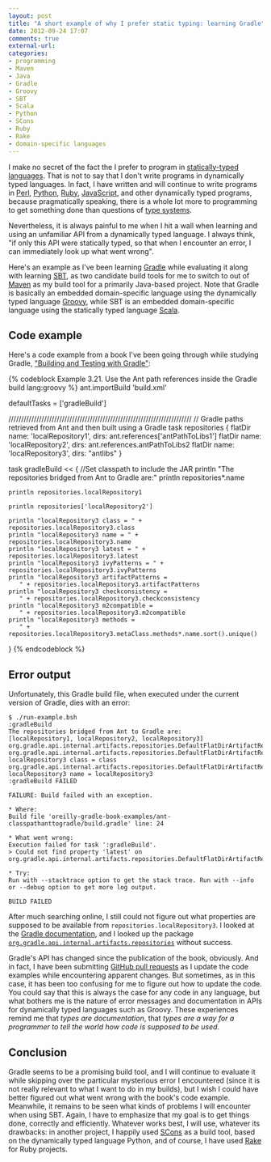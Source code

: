 ```yaml
---
layout: post
title: "A short example of why I prefer static typing: learning Gradle"
date: 2012-09-24 17:07
comments: true
external-url: 
categories: 
- programming
- Maven
- Java
- Gradle
- Groovy
- SBT
- Scala
- Python
- SCons
- Ruby
- Rake
- domain-specific languages
---
```

I make no secret of the fact the I prefer to program in [statically-typed languages](http://en.wikipedia.org/wiki/Programming_language#Static_versus_dynamic_typing). That is not to say that I don't write programs in dynamically typed languages. In fact, I have written and will continue to write programs in [Perl](/blog/categories/perl/), [Python](/blog/categories/python/), [Ruby](/blog/categories/ruby/), [JavaScript](/blog/categories/javascript/), and other dynamically typed programs, because pragmatically speaking, there is a whole lot more to programming to get something done than questions of [type systems](http://en.wikipedia.org/wiki/Type_system).

Nevertheless, it is always painful to me when I hit a wall when learning and using an unfamiliar API from a dynamically typed language. I always think, "if only this API were statically typed, so that when I encounter an error, I can immediately look up what went wrong".

Here's an example as I've been learning [Gradle](http://www.gradle.org/) while evaluating it along with learning [SBT](http://www.scala-sbt.org/), as two candidate build tools for me to switch to out of [Maven](http://maven.apache.org/) as my build tool for a primarily Java-based project. Note that Gradle is basically an embedded domain-specific language using the dynamically typed language [Groovy](http://groovy.codehaus.org/), while SBT is an embedded domain-specific language using the statically typed language [Scala](http://www.scala-lang.org/).

<!--more-->

## Code example

Here's a code example from a book I've been going through while studying Gradle, ["Building and Testing with Gradle"](http://gradleware.com/registered/books/building-and-testing/):

{% codeblock Example 3.21. Use the Ant path references inside the Gradle build lang:groovy %}
ant.importBuild 'build.xml'

defaultTasks = ['gradleBuild']

////////////////////////////////////////////////////////////////////////
// Gradle paths retrieved from Ant and then built using a Gradle task
repositories {
    flatDir name: 'localRepository1', dirs: ant.references['antPathToLibs1']
    flatDir name: 'localRepository2', dirs: ant.references.antPathToLibs2
    flatDir name: 'localRepository3', dirs: "antlibs"
}

task gradleBuild << {
    //Set classpath to include the JAR
    println "The repositories bridged from Ant to Gradle are:"
    println repositories*.name

    println repositories.localRepository1

    println repositories['localRepository2']

    println "localRepository3 class = " + repositories.localRepository3.class
    println "localRepository3 name = " + repositories.localRepository3.name
    println "localRepository3 latest = " + repositories.localRepository3.latest
    println "localRepository3 ivyPatterns = " + repositories.localRepository3.ivyPatterns
    println "localRepository3 artifactPatterns = 
       " + repositories.localRepository3.artifactPatterns
    println "localRepository3 checkconsistency = 
       " + repositories.localRepository3.checkconsistency
    println "localRepository3 m2compatible = 
       " + repositories.localRepository3.m2compatible
    println "localRepository3 methods = 
       " + repositories.localRepository3.metaClass.methods*.name.sort().unique()
}
{% endcodeblock %}

## Error output

Unfortunately, this Gradle build file, when executed under the current version of Gradle, dies with an error:

``` console
$ ./run-example.bsh 
:gradleBuild
The repositories bridged from Ant to Gradle are:
[localRepository1, localRepository2, localRepository3]
org.gradle.api.internal.artifacts.repositories.DefaultFlatDirArtifactRepository_Decorated@7f205d8d
org.gradle.api.internal.artifacts.repositories.DefaultFlatDirArtifactRepository_Decorated@5eef2e7c
localRepository3 class = class org.gradle.api.internal.artifacts.repositories.DefaultFlatDirArtifactRepository_Decorated
localRepository3 name = localRepository3
:gradleBuild FAILED

FAILURE: Build failed with an exception.

* Where:
Build file 'oreilly-gradle-book-examples/ant-classpathanttogradle/build.gradle' line: 24

* What went wrong:
Execution failed for task ':gradleBuild'.
> Could not find property 'latest' on org.gradle.api.internal.artifacts.repositories.DefaultFlatDirArtifactRepository_Decorated@8c1e4d5.

* Try:
Run with --stacktrace option to get the stack trace. Run with --info or --debug option to get more log output.

BUILD FAILED
```

After much searching online, I still could not figure out what properties are supposed to be available from `repositories.localRepository3`. I looked at the [Gradle documentation](http://www.gradle.org/docs/current/javadoc/overview-tree.html), and I looked up the package [`org.gradle.api.internal.artifacts.repositories`](http://www.gradle.org/docs/current/javadoc/org/gradle/api/artifacts/repositories/package-tree.html) without success.

Gradle's API has changed since the publication of the book, obviously. And in fact, I have been submitting [GitHub pull requests](https://github.com/gradleware/oreilly-gradle-book-examples/commit/351f31f1cdede84233b977e67031720177144aab) as I update the code examples while encountering apparent changes. But sometimes, as in this case, it has been too confusing for me to figure out how to update the code. You could say that this is always the case for any code in any language, but what bothers me is the nature of error messages and documentation in APIs for dynamically typed languages such as Groovy. These experiences remind me that *types are documentation*, that *types are a way for a programmer to tell the world how code is supposed to be used*.

## Conclusion

Gradle seems to be a promising build tool, and I will continue to evaluate it while skipping over the particular mysterious error I encountered (since it is not really relevant to what I want to do in my builds), but I wish I could have better figured out what went wrong with the book's code example. Meanwhile, it remains to be seen what kinds of problems I will encounter when using SBT. Again, I have to emphasize that my goal is to get things done, correctly and efficiently. Whatever works best, I will use, whatever its drawbacks: in another project, I happily used [SCons](/blog/categories/scons/) as a build tool, based on the dynamically typed language Python, and of course, I have used [Rake](http://rake.rubyforge.org/) for Ruby projects.
